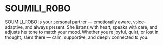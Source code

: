 # SOUMILI_ROBO
SOUMILI_ROBO is your personal partner — emotionally aware, voice-adaptive, and always present. She listens with heart, speaks with care, and adjusts her tone to match your mood. Whether you're joyful, quiet, or lost in thought, she’s there — calm, supportive, and deeply connected to you.
